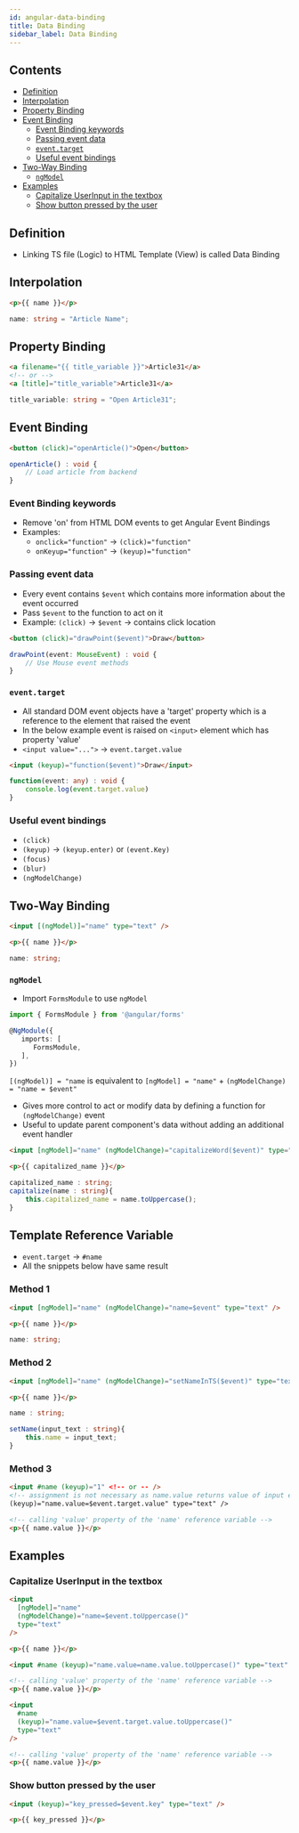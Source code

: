 ```yaml
---
id: angular-data-binding
title: Data Binding
sidebar_label: Data Binding
---
```


## Contents <!-- omit in toc -->

- [Definition](#definition)
- [Interpolation](#interpolation)
- [Property Binding](#property-binding)
- [Event Binding](#event-binding)
  - [Event Binding keywords](#event-binding-keywords)
  - [Passing event data](#passing-event-data)
  - [`event.target`](#eventtarget)
  - [Useful event bindings](#useful-event-bindings)
- [Two-Way Binding](#two-way-binding)
  - [`ngModel`](#ngmodel)
- [Examples](#examples)
  - [Capitalize UserInput in the textbox](#capitalize-userinput-in-the-textbox)
  - [Show button pressed by the user](#show-button-pressed-by-the-user)

## Definition

- Linking TS file (Logic) to HTML Template (View) is called Data Binding

## Interpolation

```html filename="ArticleComponent.HTML"
<p>{{ name }}</p>
```

```ts filename="ArticleComponent.TS"
name: string = "Article Name";
```

## Property Binding

```html filename="ArticleComponent.HTML"
<a filename="{{ title_variable }}">Article31</a>
<!-- or -->
<a [title]="title_variable">Article31</a>
```

```ts filename="ArticleComponent.TS"
title_variable: string = "Open Article31";
```

## Event Binding

```html filename="ArticleComponent.HTML"
<button (click)="openArticle()">Open</button>
```

```ts filename="ArticleComponent.TS"
openArticle() : void {
    // Load article from backend
}
```

### Event Binding keywords

- Remove 'on' from HTML DOM events to get Angular Event Bindings
- Examples:
  - `onclick="function"` &rarr; `(click)="function"`
  - `onKeyup="function"` &rarr; `(keyup)="function"`

### Passing event data

- Every event contains `$event` which contains more information about the event occurred
- Pass `$event` to the function to act on it
- Example: `(click)` &rarr; `$event` &rarr; contains click location

```html filename="ArticleComponent.HTML"
<button (click)="drawPoint($event)">Draw</button>
```

```ts filename="ArticleComponent.TS"
drawPoint(event: MouseEvent) : void {
    // Use Mouse event methods
}
```

### `event.target`

- All standard DOM event objects have a 'target' property which is a reference to the element that raised the event
- In the below example event is raised on `<input>` element which has property 'value'
- `<input value="...">` &rarr; `event.target.value`

```html filename="ArticleComponent.HTML"
<input (keyup)="function($event)">Draw</input>
```

```ts filename="ArticleComponent.TS"
function(event: any) : void {
    console.log(event.target.value)
}
```

### Useful event bindings

- `(click)`
- `(keyup)` &rarr; `(keyup.enter)` or `(event.Key)`
- `(focus)`
- `(blur)`
- `(ngModelChange)`

## Two-Way Binding

```html filename="ArticleComponent.HTML"
<input [(ngModel)]="name" type="text" />

<p>{{ name }}</p>
```

```ts filename="ArticleComponent.TS"
name: string;
```

### `ngModel`

- Import `FormsModule` to use `ngModel`

```ts filename="AppModule"
import { FormsModule } from '@angular/forms'

@NgModule({
   imports: [
      FormsModule,
   ],
})
```

`[(ngModel)] = "name` is equivalent to `[ngModel] = "name"` + `(ngModelChange) = "name = $event"`

- Gives more control to act or modify data by defining a function for `(ngModelChange)` event
- Useful to update parent component's data without adding an additional event handler

```html filename="ArticleComponent.HTML"
<input [ngModel]="name" (ngModelChange)="capitalizeWord($event)" type="text" />

<p>{{ capitalized_name }}</p>
```

```ts filename="ArticleComponent.TS"
capitalized_name : string;
capitalize(name : string){
    this.capitalized_name = name.toUppercase();
}
```

## Template Reference Variable

- `event.target` &rarr; `#name`
- All the snippets below have same result

### Method 1

```html filename="ArticleComponent.HTML"
<input [ngModel]="name" (ngModelChange)="name=$event" type="text" />

<p>{{ name }}</p>
```

```ts filename="ArticleComponent.TS"
name: string;
```

### Method 2

```html filename="ArticleComponent.HTML"
<input [ngModel]="name" (ngModelChange)="setNameInTS($event)" type="text" />

<p>{{ name }}</p>
```

```ts filename="ArticleComponent.TS"
name : string;

setName(input_text : string){
    this.name = input_text;
}
```

### Method 3

```html
<input #name (keyup)="1" <!-- or -- />
<!-- assignment is not necessary as name.value returns value of input element -->
(keyup)="name.value=$event.target.value" type="text" />

<!-- calling 'value' property of the 'name' reference variable -->
<p>{{ name.value }}</p>
```

## Examples

### Capitalize UserInput in the textbox

```html
<input
  [ngModel]="name"
  (ngModelChange)="name=$event.toUppercase()"
  type="text"
/>

<p>{{ name }}</p>
```

```html
<input #name (keyup)="name.value=name.value.toUppercase()" type="text" />

<!-- calling 'value' property of the 'name' reference variable -->
<p>{{ name.value }}</p>
```

```html
<input
  #name
  (keyup)="name.value=$event.target.value.toUppercase()"
  type="text"
/>

<!-- calling 'value' property of the 'name' reference variable -->
<p>{{ name.value }}</p>
```

### Show button pressed by the user

```html
<input (keyup)="key_pressed=$event.key" type="text" />

<p>{{ key_pressed }}</p>
```
